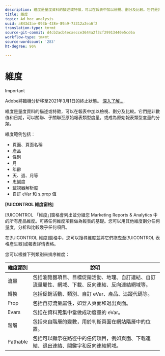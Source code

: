 ```yaml
---
description: 維度是量度資料的描述或特徵，可以在報表中加以檢視、劃分及比較。它們是非數值和日期，可以關聯、子關聯至原始報表類型度量，或成為原始報表類型度量的分類。
title: 維度
topic: Ad hoc analysis
uuid: a843d3ae-093b-438e-89a9-73312a2ea6f2
translation-type: tm+mt
source-git-commit: d4cb2acb4ecaecce3644a2f3cf29913440e5cd6a
workflow-type: tm+mt
source-wordcount: '283'
ht-degree: 96%

---
```



# 維度

>[!IMPORTANT]
>
>Adobe將臨機分析移至2021年3月1日的終止狀態。 [深入了解...](https://adobe.ly/discoverworkspace).

維度是量度資料的描述或特徵，可以在報表中加以檢視、劃分及比較。它們是非數值和日期，可以關聯、子關聯至原始報表類型度量，或成為原始報表類型度量的分類。

維度範例包括：

* 頁面、頁面名稱
* 產品
* 性別
* 月
* 年齡
* 天、週、月等
* 忠誠度
* 監視器解析度
* 自訂 eVar 和 s.prop 值

**[!UICONTROL 維度窗格]**

[!UICONTROL 「維度」]窗格會列出並分組您 Marketing Reports &amp; Analytics 中的所有產品維度。可將任何維度項目做為報表的基礎。您可以用其他維度劃分任何量度，分析和比較幾乎任何項目。

在[!UICONTROL 維度]窗格中，您可以搜尋維度並將它們拖曳至[!UICONTROL 表格產生器]或報表詳情表格。

您可以根據下列類別來排序維度：

| 維度類別 | 說明 |
|--- |--- |
| 流量 | 包括瀏覽器項目、目標促銷活動、地理、自訂連結、自訂流量屬性、網域、下載、反向連結、反向連結網域等。 |
| 轉換 | 包括促銷活動、類別、自訂 eVar、產品、追蹤代碼等。 |
| Prop | 包括自訂流量屬性，如登入頁面和退出頁面。 |
| Evars | 包括在資料蒐集中當做成功度量的 eVar。 |
| 階層 | 包括來自階層的變數，用於判斷頁面在網站階層中的位置。 |
| Pathable | 包括可以顯示在路徑中的任何項目，例如頁面、下載連結、退出連結、關鍵字和反向連結網域。 |
